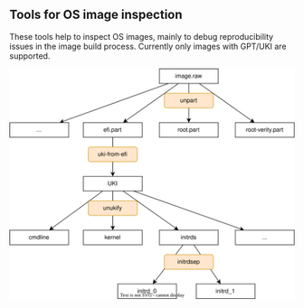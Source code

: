 ## Tools for OS image inspection

These tools help to inspect OS images, mainly to debug reproducibility issues in the image build process. Currently only images with GPT/UKI are supported.

![overview](./overview.svg)
